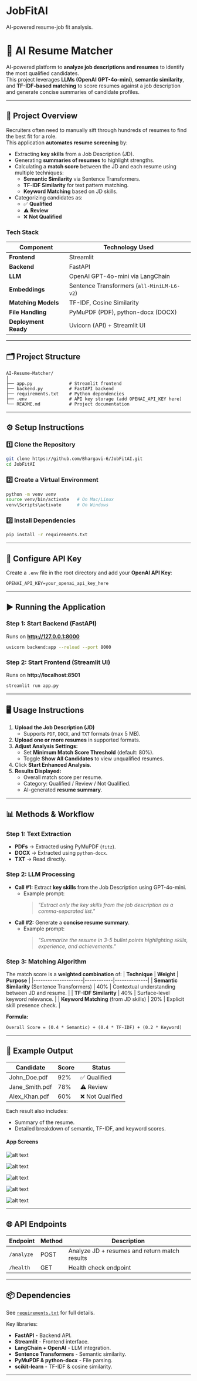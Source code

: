 # JobFitAI
AI-powered resume-job fit analysis.


# 📄 AI Resume Matcher  

AI-powered platform to **analyze job descriptions and resumes** to identify the most qualified candidates.  
This project leverages **LLMs (OpenAI GPT-4o-mini)**, **semantic similarity**, and **TF-IDF-based matching** to score resumes against a job description and generate concise summaries of candidate profiles.

---

## 🚀 Project Overview  

Recruiters often need to manually sift through hundreds of resumes to find the best fit for a role.  
This application **automates resume screening** by:  

- Extracting **key skills** from a Job Description (JD).  
- Generating **summaries of resumes** to highlight strengths.  
- Calculating a **match score** between the JD and each resume using multiple techniques:  
  - **Semantic Similarity** via Sentence Transformers.  
  - **TF-IDF Similarity** for text pattern matching.  
  - **Keyword Matching** based on JD skills.  
- Categorizing candidates as:
  - ✅ **Qualified**
  - ⚠️ **Review**
  - ❌ **Not Qualified**

### Tech Stack
| **Component**        | **Technology Used**           |
|-----------------------|-------------------------------|
| **Frontend**         | Streamlit                     |
| **Backend**          | FastAPI                       |
| **LLM**              | OpenAI GPT-4o-mini via LangChain |
| **Embeddings**       | Sentence Transformers (`all-MiniLM-L6-v2`) |
| **Matching Models**  | TF-IDF, Cosine Similarity     |
| **File Handling**    | PyMuPDF (PDF), python-docx (DOCX) |
| **Deployment Ready** | Uvicorn (API) + Streamlit UI |

---

## 🗂 Project Structure
```
AI-Resume-Matcher/
│
├── app.py              # Streamlit frontend
├── backend.py          # FastAPI backend
├── requirements.txt    # Python dependencies
├── .env                # API key storage (add OPENAI_API_KEY here)
└── README.md           # Project documentation
```

---

## ⚙️ Setup Instructions  

### **1️⃣ Clone the Repository**
```bash
git clone https://github.com/Bhargavi-6/JobFitAI.git
cd JobFitAI
```

### **2️⃣ Create a Virtual Environment**
```bash
python -m venv venv
source venv/bin/activate   # On Mac/Linux
venv\Scripts\activate      # On Windows
```

### **3️⃣ Install Dependencies**
```bash
pip install -r requirements.txt
```

---

## 🔑 Configure API Key  
Create a `.env` file in the root directory and add your **OpenAI API Key**:

```env
OPENAI_API_KEY=your_openai_api_key_here
```

---

## ▶️ Running the Application  

### **Step 1: Start Backend (FastAPI)**
Runs on **http://127.0.0.1:8000**  
```bash
uvicorn backend:app --reload --port 8000
```

### **Step 2: Start Frontend (Streamlit UI)**
Runs on **http://localhost:8501**  
```bash
streamlit run app.py
```

---

## 🖥 Usage Instructions

1. **Upload the Job Description (JD)**  
   - Supports `PDF`, `DOCX`, and `TXT` formats (max 5 MB).  
2. **Upload one or more resumes** in supported formats.  
3. **Adjust Analysis Settings:**
   - Set **Minimum Match Score Threshold** (default: 80%).  
   - Toggle **Show All Candidates** to view unqualified resumes.  
4. Click **Start Enhanced Analysis**.  
5. **Results Displayed:**
   - Overall match score per resume.  
   - Category: Qualified / Review / Not Qualified.  
   - AI-generated **resume summary**.  

---

## 📊 Methods & Workflow

### **Step 1: Text Extraction**
- **PDFs** → Extracted using PyMuPDF (`fitz`).  
- **DOCX** → Extracted using `python-docx`.  
- **TXT** → Read directly.

### **Step 2: LLM Processing**
- **Call #1:** Extract **key skills** from the Job Description using GPT-4o-mini.  
  - Example prompt:
    > *"Extract only the key skills from the job description as a comma-separated list."*
- **Call #2:** Generate a **concise resume summary**.  
  - Example prompt:
    > *"Summarize the resume in 3-5 bullet points highlighting skills, experience, and achievements."*

### **Step 3: Matching Algorithm**
The match score is a **weighted combination** of:
| **Technique**      | **Weight** | **Purpose** |
|---------------------|------------|--------------|
| **Semantic Similarity** (Sentence Transformers) | 40% | Contextual understanding between JD and resume. |
| **TF-IDF Similarity** | 40% | Surface-level keyword relevance. |
| **Keyword Matching** (from JD skills) | 20% | Explicit skill presence check. |

**Formula:**  
```
Overall Score = (0.4 * Semantic) + (0.4 * TF-IDF) + (0.2 * Keyword)
```

---

## 🧪 Example Output

| **Candidate** | **Score** | **Status** |
|---------------|-----------|------------|
| John_Doe.pdf  | 92%       | ✅ Qualified |
| Jane_Smith.pdf| 78%       | ⚠️ Review |
| Alex_Khan.pdf | 60%       | ❌ Not Qualified |

Each result also includes:
- Summary of the resume.
- Detailed breakdown of semantic, TF-IDF, and keyword scores.

#### App Screens

![alt text](image-1.png)

![alt text](image-2.png)

![alt text](image-3.png)

![alt text](image-4.png)

![alt text](image-5.png)

---

## 🌐 API Endpoints  

| **Endpoint**      | **Method** | **Description** |
|--------------------|------------|-----------------|
| `/analyze`         | POST       | Analyze JD + resumes and return match results |
| `/health`          | GET        | Health check endpoint |

---

## 📦 Dependencies
See [`requirements.txt`](requirements.txt) for full details.

Key libraries:
- **FastAPI** - Backend API.
- **Streamlit** - Frontend interface.
- **LangChain + OpenAI** - LLM integration.
- **Sentence Transformers** - Semantic similarity.
- **PyMuPDF & python-docx** - File parsing.
- **scikit-learn** - TF-IDF & cosine similarity.

---

